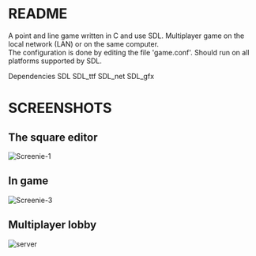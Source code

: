 README
===

A point and line game written in C and use SDL. 
Multiplayer game on the local network (LAN) or on the same computer.  
The configuration is done by editing the file 'game.conf'. 
Should run on all platforms supported by SDL. 

Dependencies 
    SDL 
    SDL_ttf 
    SDL_net 
    SDL_gfx 

SCREENSHOTS
===

The square editor 
---
![Screenie-1](https://github.com/downloads/glittercutter/squares_and_lines/screenie-1.png)

In game 
---
![Screenie-3](https://github.com/downloads/glittercutter/squares_and_lines/screenie-3.png)

Multiplayer lobby  
---
![server](https://github.com/downloads/glittercutter/squares_and_lines/server.png)
